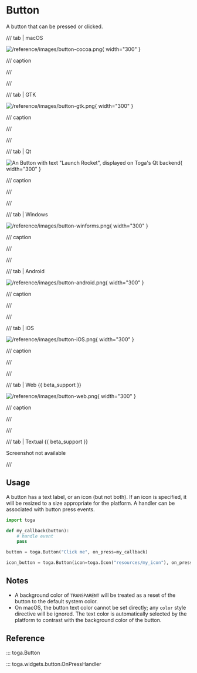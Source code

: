 # Button

A button that can be pressed or clicked.

/// tab | macOS

![/reference/images/button-cocoa.png](/reference/images/button-cocoa.png){ width="300" }

/// caption

///

<!-- TODO: Update alt text -->

///

/// tab | GTK

![/reference/images/button-gtk.png](/reference/images/button-gtk.png){ width="300" }

/// caption

///

<!-- TODO: Update alt text -->

///

/// tab | Qt

![An Button with text "Launch Rocket", displayed on Toga's Qt backend](/reference/images/button-qt.png){ width="300" }

/// caption

///

///

/// tab | Windows

![/reference/images/button-winforms.png](/reference/images/button-winforms.png){ width="300" }

/// caption

///

<!-- TODO: Update alt text -->

///

/// tab | Android

![/reference/images/button-android.png](/reference/images/button-android.png){ width="300" }

/// caption

///

<!-- TODO: Update alt text -->

///

/// tab | iOS

![/reference/images/button-iOS.png](/reference/images/button-iOS.png){ width="300" }

/// caption

///

<!-- TODO: Update alt text -->

///

/// tab | Web {{ beta_support }}

![/reference/images/button-web.png](/reference/images/button-web.png){ width="300" }

/// caption

///

<!-- TODO: Update alt text -->

///

/// tab | Textual {{ beta_support }}

Screenshot not available

///

## Usage

A button has a text label, or an icon (but not both). If an icon is specified, it will be resized to a size appropriate for the platform. A handler can be associated with button press events.

```python
import toga

def my_callback(button):
    # handle event
    pass

button = toga.Button("Click me", on_press=my_callback)

icon_button = toga.Button(icon=toga.Icon("resources/my_icon"), on_press=my_callback)
```

## Notes

- A background color of `TRANSPARENT` will be treated as a reset of the button to the default system color.
- On macOS, the button text color cannot be set directly; any `color` style directive will be ignored. The text color is automatically selected by the platform to contrast with the background color of the button.

## Reference

::: toga.Button

::: toga.widgets.button.OnPressHandler
